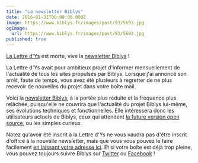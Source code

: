 ```yaml
---
title: "La newsletter Biblys"
date: 2016-01-31T00:00:00.000Z
image: https://www.biblys.fr/images/post/93/5693.jpg
ogImage:
  url: https://www.biblys.fr/images/post/93/5693.jpg
published: true
---
```


[La Lettre d&#039;Ys](http://biblys.dev/blog/lettre-d-ys-n-48-la-derniere-lettre-d-ys) est morte, vive la [newsletter Biblys](http://www.biblys.fr/pages/newsletter-biblys) !

La Lettre d&#039;Ys avait pour ambitieux projet d&#039;informer mensuellement de l&#039;actualité de tous les sites propulsés par Biblys. Lorsque j&#039;ai annoncé son arrêt, faute de temps, vous avez été plusieurs à regretter de ne plus recevoir de nouvelles du projet dans votre boîte mail.

Voici la [newsletter Biblys](http://www.biblys.fr/pages/newsletter-biblys), à la portée plus réduite et la fréquence plus relâchée, puisqu&#039;elle ne couvrira que l&#039;actualité du projet Biblys lui-même, ses évolutions techniques et fonctionnelles. Elle intéressera donc les utilisateurs actuels de Biblys, ceux qui attendent [la future version open source](http://www.biblys.fr/pages/open-source), ou les simples curieux.

Notez qu&#039;avoir été inscrit à la Lettre d&#039;Ys ne vous vaudra pas d&#039;être inscrit d&#039;office à la nouvelle newsletter, mais que vous vous pouvez le faire facilement [en laissant votre adresse ici](http://www.biblys.fr/pages/newsletter-biblys). Et si votre boîte est déjà trop pleine, vous pouvez toujours suivre Biblys sur [Twitter](https://twitter.com/biblys) ou [Facebook](https://www.facebook.com/biblys.fr) !
